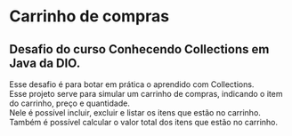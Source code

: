 # Carrinho de compras

## Desafio do curso Conhecendo Collections em Java da DIO.

Esse desafio é para botar em prática o aprendido com Collections. <BR/>
Esse projeto serve para simular um carrinho de compras, indicando o item do carrinho, 
preço e quantidade.</br>
Nele é possível incluir, excluir e listar os itens que estão no carrinho. Também é possível calcular o valor total dos itens que estão no carrinho.
